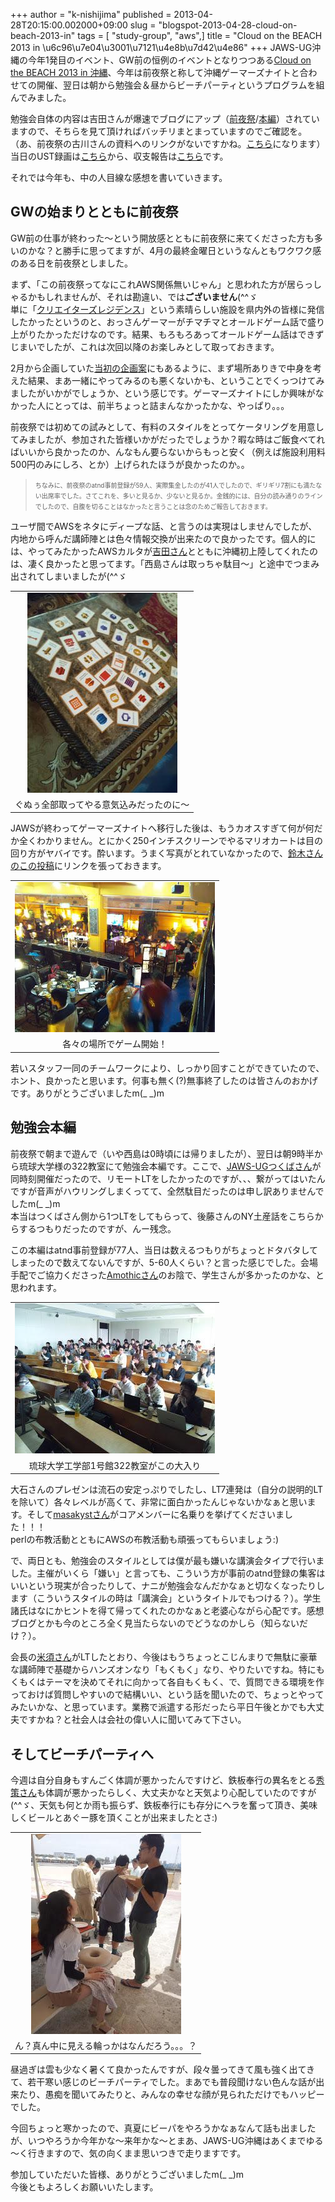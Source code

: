 +++
author = "k-nishijima"
published = 2013-04-28T20:15:00.002000+09:00
slug = "blogspot-2013-04-28-cloud-on-beach-2013-in"
tags = [ "study-group", "aws",]
title = "Cloud on the BEACH 2013 in \u6c96\u7e04\u3001\u7121\u4e8b\u7d42\u4e86"
+++
JAWS-UG沖縄の今年1発目のイベント、GW前の恒例のイベントとなりつつある[Cloud
on the BEACH 2013 in
沖縄](http://jaws-ug.jp/es/cloud-on-the-beach-2013-in-%E6%B2%96%E7%B8%84/)、今年は前夜祭と称して沖縄ゲーマーズナイトと合わせての開催、翌日は朝から勉強会＆昼からビーチパーティというプログラムを組んでみました。  
  
勉強会自体の内容は吉田さんが爆速でブログにアップ（[前夜祭](http://d.hatena.ne.jp/yoshidashingo/20130426/1366995040)/[本編](http://d.hatena.ne.jp/yoshidashingo/20130427/1367055854)）されていますので、そちらを見て頂ければバッチリまとまっていますのでご確認を。  
（あ、前夜祭の古川さんの資料へのリンクがないですかね。[こちら](http://www.slideshare.net/fullkawa/github-20008212)になります）  
当日のUST録画は[こちら](http://ustre.am/K2xg)から、収支報告は[こちら](https://docs.google.com/spreadsheet/ccc?key=0As9-Np6LQHeFdGY4SkpvOTU1RTZMcmhpSThRYVBfc3c&usp=sharing)です。  
  
それでは今年も、中の人目線な感想を書いていきます。  
  
<span id="more"></span>

GWの始まりとともに前夜祭
------------------------

  
GW前の仕事が終わった〜という開放感とともに前夜祭に来てくださった方も多いのかな？と勝手に思ってますが、4月の最終金曜日というなんともワクワク感のある日を前夜祭としました。  
  
まず、「この前夜祭ってなにこれAWS関係無いじゃん」と思われた方が居らっしゃるかもしれませんが、それは勘違い、では**ございません**(^^ゞ  
単に「[クリエイターズレジデンス](http://summer-time-studio.com/CreatorsResidence/index.html)」という素晴らしい施設を県内外の皆様に発信したかったというのと、おっさんゲーマーがチマチマとオールドゲーム話で盛り上がりたかっただけなのです。結果、もろもろあってオールドゲーム話はできずじまいでしたが、これは次回以降のお楽しみとして取っておきます。  
  
2月から企画していた[当初の企画案](https://docs.google.com/presentation/d/1xhCyKmhCFo4PkL0o6JgA1jgG7GLdB1Qgc39Tunwnhcc/edit?usp=sharing)にもあるように、まず場所ありきで中身を考えた結果、まあ一緒にやってみるのも悪くないかも、ということでくっつけてみましたがいかがでしょうか、という感じです。ゲーマーズナイトにしか興味がなかった人にとっては、前半ちょっと詰まんなかったかな、やっぱり。。。  
  
前夜祭では初めての試みとして、有料のスタイルをとってケータリングを用意してみましたが、参加された皆様いかがだったでしょうか？暇な時はご飯食べてればいいから良かったのか、んなもん要らないからもっと安く（例えば施設利用料500円のみにしろ、とか）上げられたほうが良かったのか。。  

> <span
> style="font-size: x-small;">ちなみに、前夜祭のatnd事前登録が59人、実際集金したのが41人でしたので、ギリギリ7割にも満たない出席率でした。さてこれを、多いと見るか、少ないと見るか。金銭的には、自分の読み通りのラインでしたので、自腹を切ることはなかったと言うことは念のためご報告しておきます。</span>

ユーザ間でAWSをネタにディープな話、と言うのは実現はしませんでしたが、内地から呼んだ講師陣とは色々情報交換が出来たので良かったです。個人的には、やってみたかったAWSカルタが[吉田さん](https://twitter.com/yoshidashingo)とともに沖縄初上陸してくれたのは、凄く良かったと思ってます。「西島さんは取っちゃ駄目〜」と途中でつまみ出されてしまいましたが(^^ゞ  

<table>
<tbody>
<tr class="odd">
<td style="text-align: center;"><a href="/images/blogspot/blogspot-2013-04-28-cloud-on-beach-2013-in-2013-04-26+20.52.30.jpg"><img src="/images/blogspot/thumbnails/blogspot-2013-04-28-cloud-on-beach-2013-in-2013-04-26+20.52.30.jpg" /></a></td>
</tr>
<tr class="even">
<td style="text-align: center;">ぐぬぅ全部取ってやる意気込みだったのに〜</td>
</tr>
</tbody>
</table>

JAWSが終わってゲーマーズナイトへ移行した後は、もうカオスすぎて何が何だか全くわかりません。とにかく250インチスクリーンでやるマリオカートは目の回り方がヤバイです。酔います。うまく写真がとれていなかったので、[鈴木さんのこの投稿](https://www.facebook.com/photo.php?fbid=266275630176058&set=a.103895249747431.4321.100003808686038&type=1)にリンクを張っておきます。  

<table>
<tbody>
<tr class="odd">
<td style="text-align: center;"><a href="/images/blogspot/blogspot-2013-04-28-cloud-on-beach-2013-in-2013-04-26+21.51.37.jpg"><img src="/images/blogspot/thumbnails/blogspot-2013-04-28-cloud-on-beach-2013-in-2013-04-26+21.51.37.jpg" /></a></td>
</tr>
<tr class="even">
<td style="text-align: center;">各々の場所でゲーム開始！</td>
</tr>
</tbody>
</table>

若いスタッフ一同のチームワークにより、しっかり回すことができていたので、ホント、良かったと思います。何事も無く(?)無事終了したのは皆さんのおかげです。ありがとうございましたm(\_
\_)m  

勉強会本編
----------

前夜祭で朝まで遊んで（いや西島は0時頃には帰りましたが）、翌日は朝9時半から琉球大学様の322教室にて勉強会本編です。ここで、[JAWS-UGつくばさん](http://connpass.com/event/2187/)が同時刻開催だったので、リモートLTをしたかったのですが、、、繋がってはいたんですが音声がハウリングしまくってて、全然駄目だったのは申し訳ありませんでしたm(\_
\_)m  
本当はつくばさん側から1つLTをしてもらって、後藤さんのNY土産話をこちらからするつもりだったのですが、んー残念。  
  
この本編はatnd事前登録が77人、当日は数えるつもりがちょっとドタバタしてしまったので数えてないんですが、5-60人くらい？と言った感じでした。会場手配でご協力くださった[Amothicさん](https://twitter.com/Amothic)のお陰で、学生さんが多かったのかな、と思われます。  

<table>
<tbody>
<tr class="odd">
<td style="text-align: center;"><a href="/images/blogspot/blogspot-2013-04-28-cloud-on-beach-2013-in-2013-04-27+11.08.52.JPG"><img src="/images/blogspot/thumbnails/blogspot-2013-04-28-cloud-on-beach-2013-in-2013-04-27+11.08.52.JPG" /></a></td>
</tr>
<tr class="even">
<td style="text-align: center;">琉球大学工学部1号館322教室がこの大入り</td>
</tr>
</tbody>
</table>

大石さんのプレゼンは流石の安定っぷりでしたし、LT7連発は（自分の説明的LTを除いて）各々レベルが高くて、非常に面白かったんじゃないかなぁと思います。そして[masakystさん](https://twitter.com/masakyst)がコアメンバーに名乗りを挙げてくださいました！！！  
perlの布教活動とともにAWSの布教活動も頑張ってもらいましょう:)  
  
で、両日とも、勉強会のスタイルとしては僕が最も嫌いな講演会タイプで行いました。主催がいくら「嫌い」と言っても、こういう方が事前のatnd登録の集客はいいという現実が合ったりして、ナニが勉強会なんだかなぁと切なくなったりします（こういうスタイルの時は「講演会」というタイトルでもつける？）。学生諸氏はなにかヒントを得て帰ってくれたのかなぁと老婆心ながら心配です。感想ブログとかも今のところ全く見当たらないのでどうなのかしら（知らないだけ？）。  
  
会長の[米須さん](http://www.slideshare.net/asumaslv/jawsug4lt)がLTしたとおり、今後はもうちょっとこじんまりで無駄に豪華な講師陣で基礎からハンズオンなり「もくもく」なり、やりたいですね。特にもくもくはテーマを決めてそれに向かって各自もくもく、で、質問できる環境を作っておけば質問しやすいので結構いい、という話を聞いたので、ちょっとやってみたいかな、と思っています。業務で派遣する形だったら平日午後とかでも大丈夫ですかね？と社会人は会社の偉い人に聞いてみて下さい。  

そしてビーチパーティへ
----------------------

今週は自分自身もすんごく体調が悪かったんですけど、鉄板奉行の異名をとる[秀策さん](https://twitter.com/shumach217)も体調が悪かったらしく、大丈夫かなと天気より心配していたのですが(^^ゞ、天気も何とか雨も振らず、鉄板奉行にも存分にヘラを奮って頂き、美味しくビールとあぐー豚を頂くことが出来ましたとさ:)  

<table>
<tbody>
<tr class="odd">
<td style="text-align: center;"><a href="/images/blogspot/blogspot-2013-04-28-cloud-on-beach-2013-in-2013-04-27+13.55.11.jpg"><img src="/images/blogspot/thumbnails/blogspot-2013-04-28-cloud-on-beach-2013-in-2013-04-27+13.55.11.jpg" /></a></td>
</tr>
<tr class="even">
<td style="text-align: center;">ん？真ん中に見える輪っかはなんだろう。。。？</td>
</tr>
</tbody>
</table>

昼過ぎは雲も少なく暑くて良かったんですが、段々曇ってきて風も強く出てきて、若干寒い感じのビーチパーティでした。まあでも普段聞けない色んな話が出来たり、愚痴を聞いてみたりと、みんなの幸せな顔が見られただけでもハッピーでした。  
  
今回ちょっと寒かったので、真夏にビーパをやろうかなぁなんて話も出ましたが、いつやろうか今年かな〜来年かな〜とまあ、JAWS-UG沖縄はあくまでゆる～く行きますので、気の向くまま思いつきで走りますです。  
  
参加していただいた皆様、ありがとうございましたm(\_ \_)m  
今後ともよろしくお願いいたします。
